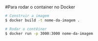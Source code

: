 #Para rodar o container no Docker
```bash
# Construir a imagem
$ docker build -t nome-da-imagem .

# Rodar o contêiner
$ docker run -p 3000:3000 nome-da-imagem
```
 
 

